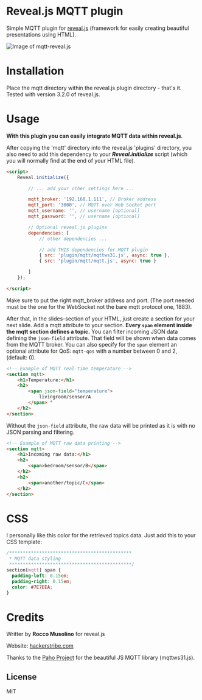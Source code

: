 # Reveal.js MQTT plugin

Simple MQTT plugin for [reveal.js](https://github.com/hakimel/reveal.js) (framework for easily creating beautiful presentations using HTML).

![Image of mqtt-reveal.js](https://github.com/roccomuso/reveal.js-mqtt-plugin/blob/master/slide-example.PNG)

# Installation

Place the mqtt directory within the reveal.js plugin directory - that's it. Tested with version 3.2.0 of reveal.js.

# Usage

**With this plugin you can easily integrate MQTT data within reveal.js**.

After copying the 'mqtt' directory into the reveal.js 'plugins' directory, you also need to add this dependency to your ***Reveal.initialize*** script (which you will normally find at the end of your HTML file).

```html
<script>
    Reveal.initialize({

        // ... add your other settings here ...

		mqtt_broker: '192.168.1.111', // Broker address
		mqtt_port: '3000', // MQTT over Web Socket port
		mqtt_username: '', // username [optional]
		mqtt_password: '', // username [optional]

        // Optional reveal.js plugins
        dependencies: [
            // other dependencies ...

            // add THIS dependencies for MQTT plugin
            { src: 'plugin/mqtt/mqttws31.js', async: true },
			{ src: 'plugin/mqtt/mqtt.js', async: true }

        ]
    });

</script>
```

Make sure to put the right mqtt_broker address and port. (The port needed must be the one for the WebSocket not the bare mqtt protocol one, 1883).

After that, in the slides-section of your HTML, just create a section for your next slide. Add a mqtt attribute to your section.
**Every <code>span</code> element inside the mqtt section defines a topic.**
You can filter incoming JSON data defining the <code>json-field</code> attribute. That field will be shown when data comes from the MQTT broker.
You can also specify for the <code>span</code> element an optional attribute for QoS: <code>mqtt-qos</code> with a number between 0 and 2, (default: 0).

```html
<!-- Example of MQTT real-time temperature -->
<section mqtt>
	<h1>Temperature:</h1>
	<h2>
		<span json-field="temperature">
			livingroom/sensor/A
		</span> °
	</h2>
</section>
```

Without the <code>json-field</code> attribute, the raw data will be printed as it is with no JSON parsing and filtering.

```html
<!-- Example of MQTT raw data printing -->
<section mqtt>
	<h1>Incoming raw data:</h1>
	<h2>
		<span>bedroom/sensor/B</span>
	</h2>
	<h2>
		<span>another/topic/C</span>
	</h2>
</section>
```

# CSS

I personally like this color for the retrieved topics data. Just add this to your CSS template:

```css
/*********************************************
 * MQTT data styling
 *********************************************/
section[mqtt] span {
  padding-left: 0.15em;
  padding-right: 0.15em;
  color: #7E7EEA;
}
```


# Credits

Writter by **Rocco Musolino** for reveal.js

Website: [hackerstribe.com](http://www.hackerstribe.com)

Thanks to the [Paho Project](https://eclipse.org/paho/clients/js/) for the beautiful JS MQTT library (mqttws31.js).

## License

MIT